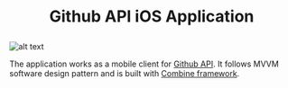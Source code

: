 # <p align="center">Github API iOS Application</p> 
![alt text](https://travis-ci.com/UmutSERIFLER/GithubCombine.svg?branch=master "TravisCI `master` Build Status")

The application works as a mobile client for [Github API](https://docs.github.com/en/rest). It follows MVVM software design pattern and is built with [Combine framework](https://developer.apple.com/documentation/combine/).
